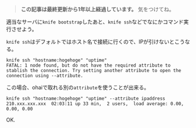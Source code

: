 <!-- too_old -->
> **この記事は最終更新から1年以上経過しています。** 気をつけてね。

適当なサーバに`knife bootstrap`したあと、`knife ssh`などでなにかコマンド実行させよう。


`knife ssh`はデフォルトではホスト名で接続に行くので、IPが引けないとこうなる。

```
knife ssh "hostname:hogehoge" "uptime"
FATAL: 1 node found, but do not have the required attribute to stablish the connection. Try setting another attribute to open the connection using --attribute.
```

この場合、ohaiで取れる別の`attribute`を使うことが出来る。

```
knife ssh "hostname:hogehoge" "uptime" --attribute ipaddress
210.xxx.xxx.xxx  02:03:11 up 33 min,  2 users,  load average: 0.00, 0.00, 0.00
```

OK.
